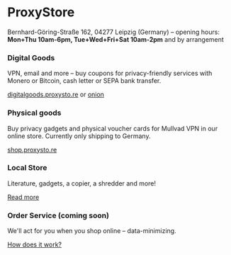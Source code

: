 # ProxyStore

<p class="lead text-center">Bernhard-Göring-Straße 162, 04277 Leipzig (Germany) &ndash; opening hours: <strong>Mon+Thu 10am-6pm, Tue+Wed+Fri+Sat 10am-2pm</strong> and by arrangement</p>

<div class="row">
	<div class="card col-lg m-3">
		<div class="card-body">
			<h3 class="card-title">Digital Goods</h3>
			<p class="card-text">VPN, email and more – buy coupons for privacy-friendly services with Monero or Bitcoin, cash letter or SEPA bank transfer.</p>
			<a href="https://digitalgoods.proxysto.re">digitalgoods.proxysto.re</a>
			or
			<a href="http://digitazyyxyihwwzudp5syxxyn3qhcd63wqcha2dxpfqiyydmrgdiaad.onion/">onion</a>
		</div>
	</div>
	<div class="card card-hover col-lg m-3">
		<div class="card-body">
			<h3 class="card-title">Physical goods</h3>
			<p class="card-text">Buy privacy gadgets and physical voucher cards for Mullvad VPN in our online store. Currently only shipping to Germany.</p>
			<a class="card-link stretched-link" href="https://shop.proxysto.re">shop.proxysto.re</a>
		</div>
	</div>
	<div class="card card-hover col-lg m-3">
		<div class="card-body">
			<h3 class="card-title">Local Store</h3>
			<p class="card-text">Literature, gadgets, a copier, a shredder and more!</p>
			<a class="card-link stretched-link" href="ladensortiment.html">Read more</a>
		</div>
	</div>
</div>

<div class="row">
	<div class="card card-hover col-lg m-3">
		<div class="card-body">
			<h3 class="card-title">Order Service (coming soon)</h3>
			<p class="card-text">We'll act for you when you shop online – data-minimizing.</p>
			<a class="card-link stretched-link" href="bestellservice.html">How does it work?</a>
		</div>
	</div>
	<div class="col-lg m-3">
	</div>
	<div class="col-lg m-3">
	</div>
</div>
